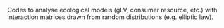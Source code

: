 Codes to analyse ecological models (gLV, consumer resource, etc.) with interaction matrices drawn from random distributions (e.g. elliptic law).

